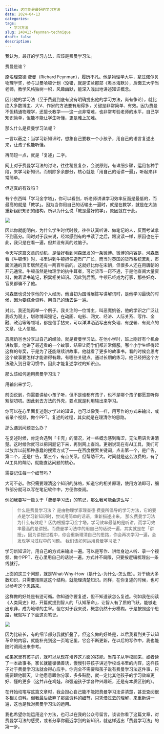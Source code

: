 ```yaml
---
title: 这可能是最好的学习方法
date: 2024-04-13
categories: 
tags:
  - 学习方法
slug: 240413-feynman-technique
draft: false
description:
---
```

我认为，最好的学习方法，应该是费曼学习法。

费曼是谁？

原名理查德·费曼（Richard Feynman），履历不凡。他是物理学大牛，拿过诺尔贝物理学奖，参与过曼哈顿计划（没错，就是诺兰那部《奥本海默》），后面去大学当老师，教学风格独树一帜，风趣幽默，能深入浅出地讲述知识概念。

因此他的学习法（至于费曼到底有没有明确提出他的学习方法，尚有争论），就比绝大多数博主、大V、作家的方法要有用得多，关键是非常简单、有效。因为费曼不但精通物理学，还擅长教学——这一点非常难，也非常考验老师的水平，自己学知识简单，但能不能让学生听懂，更是难上加难。

那么什么是费曼学习法呢？

一言以蔽之：当学习新知识时，想象自己要教一个小孩子，用自己的语言复述出来，让孩子也能听懂。

再简短一点，就是「复述」二字。

网上对于费曼学习法的讨论，往往稍显复杂，会说原则，有详细步骤，运用各种手段，来学习新知识。而剔除多余部分，核心就是「用自己的话讲一遍」，听起来非常简单。

但这真的有效吗？

有个东西叫「学习金字塔」，你可以看到，听老师讲课学习效率反而是最低的，而最高的就是「教学」。因为当你用自己的话输出一遍时，就是在教学，就是在大脑重新组织知识的结构，所以为什么说「教是最好的学」，原因就在于此。

![](https://img.liangmouyin.com/2025/07/8d28790727e885e189e771d04c19b126.png)

因此你就能明白，为什么学生时代时候，往往认真听讲、做笔记的人，反而考试拿不到高分。同时对于我来说，经常感到有的书读了之后，跟没读一样，原因也在于此，我只是在看一遍，但并没有真的过脑子。

今天写这篇文章的动机，是恰好看到河森堡发的一条微博。微博的内容是，河森堡看《牛顿传》时，书里讲到牛顿担任造币厂厂长，而当时英国的货币系统紊乱，市面流通的货币居然还有一两百年前的。这就好比你在宋朝，但很多人还在用唐朝的开元通宝。牛顿虽然是物理学的执牛耳者，可对货币一窍不通，于是他查阅大量资料，做着读书笔记，积累相关知识。因此到后面，牛顿已经成为行家，那些奸商、官员都骗不了他。

河森堡也说分享他的个人经历，他当初为国博展陈写讲解词时，是他学习最快的时候，因为要综合资料，用自己的话去讲一遍。

对此，我还能再举一个例子。我关注的一位博主，叫恶魔奶爸，他的学识之广泛让我叹为观止，堪称博闻强记，在动画、电影、网文、经济、人际关系、写作、金融、政治等等领域，都是信手拈来，可以洋洋洒洒写出有条理、有逻辑、有观点的文章，让人信服。

恶魔奶爸也分享过自己的经验，就是费曼学习法。在他小学时，班上刚好有个机会讲故事，他讲了最近看的一个故事，结果让同学们都非常佩服。哪个小学生经得起这样的夸奖，于是为了还能继续讲故事，他就看了更多的故事书，看的时候会思考这个故事要怎样才能讲得有趣，有哪些关键点。通过长期的练习，他已经把这个方法融入到日常习惯中，因此才能复述学过的知识点。

那么该如何运用费曼学习法？

用输出来学习。

前面说到，你需要讲给小孩子听，但不是谁都有孩子，也不是哪个孩子都愿意听你絮絮叨叨。因此剥去方法的外壳，要点就是利用输出来学习。

你可以在心里面复述刚才学过的知识，也可以像我一样，用写作的方式来输出，或者录个视频，做个PPT。复述的过程，其实就是在理清你的思路。

那么遇到问题怎么办？

在复述时候，肯定会遇到「卡壳」的情况，对一些概念感到晦涩，无法用语言讲清楚。这时候你就可以把问题记下来，再到网上查询。更别说现在有AI工具，我们可以放弃以前那种愚蠢的搜索方式了——在百度搜索关键词，点击第一个，是广告，第二个，还是广告，第三个，有点关系，但帮助不大。时间就是这么浪费的，有了AI工具的帮助，就能直达问题的核心。

需要记住每一个细节吗？

大可不必。你只需要理清这个知识的脉络，知道它的相关原理，使用方法即可，细节部分就可以写在笔记软件中，方便你查阅。

例如我要写一篇关于「费曼学习法」的笔记，那么我可能会这么写：

> 什么是费曼学习法？
是由物理学家理查德·费曼所倡导的学习方法，它的要点是学习新知识时，尝试用简单的话语，重新描述出来。
那么费曼学习法为什么有效呢？
因为根据学习金字塔，学习效率最低的是听讲，而学习效率最高的是讲授。而费曼学习法中的用自己的话说一遍，其实就是在「讲授」，因为讲授过程中，你会重新理清自己的思路，你会再次学习一遍，会发现学习过程中的问题。
我们该如何运用费曼学习法？

学习新知识时，用自己的方式来输出一遍。可以是写作、讲给身边人听、录一个视频、做个PPT、在心里用自己的话说一遍。方式并不局限，只要按逻辑梳理出一条线就行。

上面的这三个问题，就是What-Why-How（是什么-为什么-怎么做）。对于绝大多数知识，只需要按照这这个结构，就能理清楚知识。同样，在你复述的时候，也可以参考这个思路来。

这样做的好处是有迹可循。你知道你要复述，但不知道该怎么复述。例如我在阅读《人类简史》时，开篇就提到智人的「认知革命」，让智人有了质的飞跃，能够走出东非，成为地球的主宰。但它对于我来说，概念仍然十分模糊，于是按照这个思路，我就写了下面这页笔记。

![](https://img.liangmouyin.com/2025/07/3467d539afc2677826c295227cc38e14.png)

因为比较长，有的细节部分我就折叠了。但这么做的好处是，以后我看到关于认知革命的内容，就能补充到这一页笔记里，它会不断更新，在以后的写作中，我也能随时调阅出来参考。

如果家里有孩子的，就可以从现在培养这方面的技能。当孩子从学校回来，或者读了一本故事书，家长就能循循善诱，慢慢引导孩子讲述学校或书里的内容，这样孩子对于费曼学习法就会得心应手。你完全不需要和孩子说有费曼学习法这件事，只需要跟他聊天，让他愿意跟你分享，多多鼓励，就一定比其他孩子的学习效率更好、懂的更多（这并非在鸡娃，和强迫孩子学各种兴趣班，还是有本质区别的）。

在开始动笔写这篇文章时，我会担心自己能不能把费曼学习法讲清楚，甚至查阅很多相关资料。但我最后放弃了那些资料的细节，只凭借过去的理解，来重新讲一遍，这也是我对费曼学习法的运用。

我也希望你能运用这个方法，也可以在我的公众号留言，谈谈你看了这篇文章，对费曼学习法的感受，或者分享你最近学到的新知识，就这样迈出「费曼学习法」的第一步。